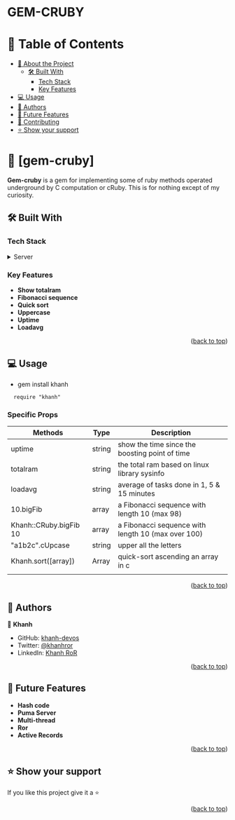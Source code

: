 # GEM-CRUBY

# 📗 Table of Contents

- [📖 About the Project](#about-project)
  - [🛠 Built With](#built-with)
    - [Tech Stack](#tech-stack)
    - [Key Features](#key-features)
- [💻 Usage ](#usage)
- [👥 Authors ](#-authors-)
- [🔭 Future Features ](#-future-features-)
- [🤝 Contributing ](#-contributing-)
- [⭐️ Show your support ](#️-show-your-support-)
<!-- - [🙏 Acknowledgments ](#-acknowledgments-) -->
<!-- - [📝 License ](#-license-) -->

# 📖 [gem-cruby] <a name="about-project"></a>

**Gem-cruby** is a gem for implementing some of ruby methods operated underground by C computation or cRuby. This is for nothing except of my curiosity.

## 🛠 Built With <a name="built-with"></a>

### Tech Stack <a name="tech-stack"></a>

<details>
  <summary>Server</summary>
  <ul>
    <li><a href="#">Ruby</a></li>
    <li><a href="#">cRuby</a></li>
    <li><a href="#">C</a></li>
  </ul>
</details>

<!-- Features -->

### Key Features <a name="key-features"></a>

- **Show totalram**
- **Fibonacci sequence**
- **Quick sort**
- **Uppercase**
- **Uptime**
- **Loadavg**

<p align="right">(<a href="#readme-top">back to top</a>)</p>

<!-- GETTING STARTED -->

## 💻 Usage <a name="usage"></a>
- gem install khanh
```
  require "khanh"
```

### Specific Props
| Methods     | Type    |           Description                        |
|-------------|---------|----------------------------------------------|
| uptime      | string  | show the time since the boosting point of time |
| totalram    | string  | the total ram based on linux library sysinfo  |
| loadavg     | string  | average of tasks done in 1, 5 & 15 minutes     |
| 10.bigFib   | array | a Fibonacci sequence with length 10 (max 98)  |
| Khanh::CRuby.bigFib 10   | array | a Fibonacci sequence with length 10 (max over 100)    |
| "a1b2c".cUpcase | string | upper all the letters                      |
| Khanh.sort([array]) | Array | quick-sort ascending an array in c        |
|             |         |                                               |

<p align="right">(<a href="#readme-top">back to top</a>)</p>

<!-- AUTHORS -->

## 👥 Authors <a name="authors"></a>

👤 **Khanh**

- GitHub: [khanh-devos](https://github.com/khanh-devos)
- Twitter: [@khanhror](https://twitter.com/home?lang=en)
- LinkedIn: [Khanh RoR](https://www.linkedin.com/in/khanh-dom/)

<p align="right">(<a href="#readme-top">back to top</a>)</p>

<!-- FUTURE FEATURES -->

## 🔭 Future Features <a name="future-features"></a>

- **Hash code**
- **Puma Server**
- **Multi-thread**
- **Ror**
- **Active Records**

<p align="right">(<a href="#readme-top">back to top</a>)</p>

<!-- CONTRIBUTING -->

<!-- ## 🤝 Contributing <a name="contributing"></a>

Contributions, issues, and feature requests are welcome!

Feel free to check the [issues page](https://github.com/khanh-devos/react-reflection/issues).

<p align="right">(<a href="#readme-top">back to top</a>)</p> -->

<!-- SUPPORT -->

## ⭐️ Show your support <a name="support"></a>

If you like this project give it a ⭐️

<p align="right">(<a href="#readme-top">back to top</a>)</p>

<!-- ACKNOWLEDGEMENTS -->
<!-- 
## 🙏 Acknowledgments <a name="acknowledgements"></a>

I would like to thank all contributors.

<p align="right">(<a href="#readme-top">back to top</a>)</p> -->

<!-- LICENSE -->

<!-- ## 📝 License <a name="license"></a>

This project is [MIT](./MIT.md) licensed.

<p align="right">(<a href="#readme-top">back to top</a>)</p>

<a name="readme-top"></a> -->
